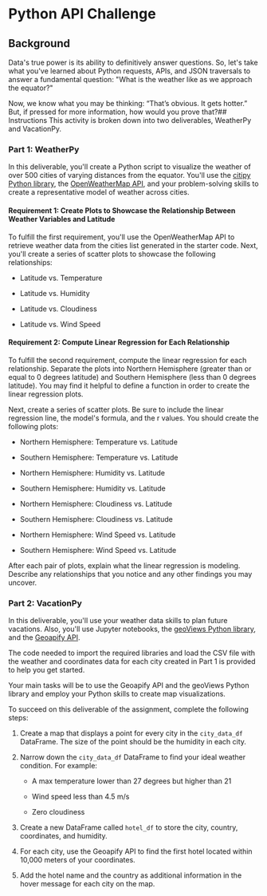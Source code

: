 # Python API Challenge
## Background
Data's true power is its ability to definitively answer questions. So, let's take what you've learned about Python requests, APIs, and JSON traversals to answer a fundamental question: "What is the weather like as we approach the equator?"

Now, we know what you may be thinking: “That’s obvious. It gets hotter.” But, if pressed for more information, how would you prove that?## Instructions
This activity is broken down into two deliverables, WeatherPy and VacationPy.
### Part 1: WeatherPy
In this deliverable, you'll create a Python script to visualize the weather of over 500 cities of varying distances from the equator. You'll use the [citipy Python library](https://pypi.org/project/citipy/), the [OpenWeatherMap API](https://openweathermap.org/api), and your problem-solving skills to create a representative model of weather across cities.

#### Requirement 1: Create Plots to Showcase the Relationship Between Weather Variables and Latitude
To fulfill the first requirement, you'll use the OpenWeatherMap API to retrieve weather data from the cities list generated in the starter code. Next, you'll create a series of scatter plots to showcase the following relationships:

* Latitude vs. Temperature

* Latitude vs. Humidity

* Latitude vs. Cloudiness

* Latitude vs. Wind Speed

#### Requirement 2: Compute Linear Regression for Each Relationship
To fulfill the second requirement, compute the linear regression for each relationship. Separate the plots into Northern Hemisphere (greater than or equal to 0 degrees latitude) and Southern Hemisphere (less than 0 degrees latitude). You may find it helpful to define a function in order to create the linear regression plots.

Next, create a series of scatter plots. Be sure to include the linear regression line, the model's formula, and the r values. You should create the following plots:

* Northern Hemisphere: Temperature vs. Latitude

* Southern Hemisphere: Temperature vs. Latitude

* Northern Hemisphere: Humidity vs. Latitude

* Southern Hemisphere: Humidity vs. Latitude

* Northern Hemisphere: Cloudiness vs. Latitude

* Southern Hemisphere: Cloudiness vs. Latitude

* Northern Hemisphere: Wind Speed vs. Latitude

* Southern Hemisphere: Wind Speed vs. Latitude

After each pair of plots, explain what the linear regression is modeling. Describe any relationships that you notice and any other findings you may uncover.

### Part 2: VacationPy
In this deliverable, you'll use your weather data skills to plan future vacations. Also, you'll use Jupyter notebooks, the [geoViews Python library](https://pypi.org/project/geoviews/), and the [Geoapify API](https://www.geoapify.com/geocoding-api?gclid=CjwKCAiAioifBhAXEiwApzCzttt8iux5VmpwHCZ7kmOD-TCHdNMXAoQqB7eK6VGVq7DMXH-jsNw8IRoCeDgQAvD_BwE).

The code needed to import the required libraries and load the CSV file with the weather and coordinates data for each city created in Part 1 is provided to help you get started.

Your main tasks will be to use the Geoapify API and the geoViews Python library and employ your Python skills to create map visualizations.

To succeed on this deliverable of the assignment, complete the following steps:

 1. Create a map that displays a point for every city in the `city_data_df` DataFrame. The size of the point should be the humidity in each city.
 2. Narrow down the `city_data_df` DataFrame to find your ideal weather condition. For example:

    * A max temperature lower than 27 degrees but higher than 21

    * Wind speed less than 4.5 m/s

    * Zero cloudiness

 3. Create a new DataFrame called `hotel_df` to store the city, country, coordinates, and humidity.

 4. For each city, use the Geoapify API to find the first hotel located within 10,000 meters of your coordinates.

 5. Add the hotel name and the country as additional information in the hover message for each city on the map.
